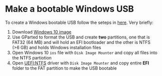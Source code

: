 # Make a bootable Windows USB
To create a Windows bootable USB follow the seteps in [here](https://www.onetransistor.eu/2015/09/uefi-ntfs-bootable-windows-usb-linux.html). 
Very briefly:
1. Download [Windows 10 image](https://www.microsoft.com/en-us/software-download/windows10ISO)
2. Use GParted to format the USB and create **two** partitions,  one that is FAT32 (64 MB) and will hold an EFI bootloader and the other is NTFS (>6 GB) and holds Windows installation files 
3. Open Windows 10 `ios` file with `Disk Image Mounter` and copy all files into the NTFS partiotion
4. Open [UEFI:NTFS](https://github.com/pbatard/uefi-ntfs) driver with `Disk Image Mounter` and copy entire **EFI** folder to the FAT partition to make the USB bootable  


